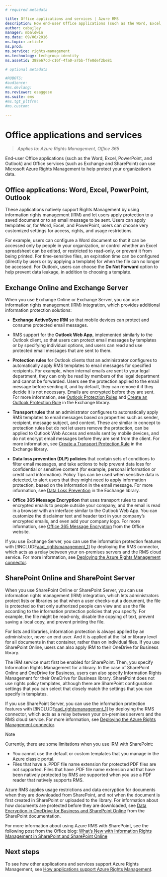 ```yaml
---
# required metadata

title: Office applications and services | Azure RMS
description: How end-user Office applications (such as the Word, Excel, PowerPoint, and Outlook) and Office services (such as Exchange and SharePoint) can use Microsoft Azure Rights Management to help protect your organization's data.
author: cabailey
manager: mbaldwin
ms.date: 09/06/2016
ms.topic: article
ms.prod:
ms.service: rights-management
ms.technology: techgroup-identity
ms.assetid: 388e67cd-c16f-4fa0-a7bb-ffe0def2be81

# optional metadata

#ROBOTS:
#audience:
#ms.devlang:
ms.reviewer: esaggese
ms.suite: ems
#ms.tgt_pltfrm:
#ms.custom:

---
```



# Office applications and services

>*Applies to: Azure Rights Management, Office 365*

End-user Office applications (such as the Word, Excel, PowerPoint, and Outlook) and Office services (such as Exchange and SharePoint) can use Microsoft Azure Rights Management to help protect your organization’s data.

## Office applications: Word, Excel, PowerPoint, Outlook
These applications natively support Rights Management by using information rights management (IRM) and let users apply protection to a saved document or to an email message to be sent. Users can apply templates or, for Word, Excel, and PowerPoint, users can choose very customized settings for access, rights, and usage restrictions. 

For example, users can configure a Word document so that it can be accessed only by people in your organization, or control whether an Excel spreadsheet can be edited, or restricted to read-only, or prevent it from being printed. For time-sensitive files, an expiration time can be configured (directly by users or by applying a template) for when the file can no longer be accessed. For Outlook, users can choose the **Do Not Forward** option to help prevent data leakage, in addition to choosing a template.

## Exchange Online and Exchange Server
When you use Exchange Online or Exchange Server, you can use information rights management (IRM) integration, which provides additional information protection solutions:

-   **Exchange ActiveSync IRM** so that mobile devices can protect and consume protected email messages.

-   RMS support for the **Outlook Web App**, implemented similarly to the Outlook client, so that users can protect email messages by templates or by specifying individual options, and users can read and use protected email messages that are sent to them.

-   **Protection rules** for Outlook clients that an administrator configures to automatically apply RMS templates to email messages for specified recipients. For example, when internal emails are sent to your legal department, they can only be read by members of the legal department and cannot be forwarded. Users see the protection applied to the email message before sending it, and by default, they can remove it if they decide it is not necessary. Emails are encrypted before they are sent. For more information, see [Outlook Protection Rules](https://technet.microsoft.com/library/dd638178%28v=exchg.150%29.aspx) and [Create an Outlook Protection Rule](https://technet.microsoft.com/library/dd638196%28v=exchg.150%29.aspx) in the Exchange library.

-   **Transport rules** that an administrator configures to automatically apply RMS templates to email messages based on properties such as sender, recipient, message subject, and content. These are similar in concept to protection rules but do not let users remove the protection, can be applied to Outlook Web Access and emails sent by mobile devices, and do not encrypt email messages before they are sent from the client. For more information, see [Create a Transport Protection Rule](https://technet.microsoft.com/library/dd302432.aspx) in the Exchange library.

-   **Data loss prevention (DLP) policies** that contain sets of conditions to filter email messages, and take actions to help prevent data loss for confidential or sensitive content (for example, personal information or credit card information). Policy Tips can be used when sensitive data is detected, to alert users that they might need to apply information protection, based on the information in the email message. For more information, see [Data Loss Prevention](https://technet.microsoft.com/library/jj150527%28v=exchg.150%29.aspx) in the Exchange library.

-   **Office 365 Message Encryption** that uses transport rules to send encrypted emails to people outside your company, and the email is read in a browser with an interface similar to the Outlook Web App. You can customize the disclaimer text and header text in your company’s encrypted emails, and even add your company logo. For more information, see [Office 365 Message Encryption](https://office.microsoft.com/o365-message-encryption-FX104179182.aspx) from the Office website.

If you use Exchange Server, you can use the information protection features with [!INCLUDE[aad_rightsmanagement_1](../includes/aad_rightsmanagement_1_md.md)] by deploying the RMS connector, which acts as a relay between your on-premises servers and the RMS cloud service. For more information, see [Deploying the Azure Rights Management connector](../deploy-use/deploy-rms-connector.md).

## SharePoint Online and SharePoint Server
When you use SharePoint Online or SharePoint Server, you can use information rights management (IRM) integration, which lets administrators protect lists or libraries so that when a user checks-out a document, the file is protected so that only authorized people can view and use the file according to the information protection policies that you specify. For example, the file might be read-only, disable the copying of text, prevent saving a local copy, and prevent printing the file.

For lists and libraries,  information protection is always applied by an administrator, never an end user. And it is applied at the list or library level for all documents in that container, rather than on individual files.  If you use SharePoint Online, users can also apply IRM to their OneDrive for Business library.

The IRM service must first be enabled for SharePoint. Then, you specify Information Rights Management for a library. In the case of SharePoint Online and OneDrive for Business, users can also specify Information Rights Management for their OneDrive for Business library. SharePoint does not use rights policy templates, although there are SharePoint configuration settings that you can select that closely match the settings that you can specify in templates.

If you use SharePoint Server, you can use the information protection features with [!INCLUDE[aad_rightsmanagement_1](../includes/aad_rightsmanagement_1_md.md)] by deploying the RMS connector, which acts as a relay between your on-premises servers and the RMS cloud service. For more information, see [Deploying the Azure Rights Management connector](../deploy-use/deploy-rms-connector.md).

> [!NOTE]
> Currently, there are some limitations when you use IRM with SharePoint:
> 
> -   You cannot use the default or custom templates that you manage in the Azure classic portal.
> -   Files that have a .PPDF file name extension for protected PDF files are not supported. Files that have .PDF file name extension and that have been natively protected by RMS are supported when you use a PDF reader that natively supports RMS.

Azure RMS applies usage restrictions and data encryption for documents when they are downloaded from SharePoint, and not when the document is first created in SharePoint or uploaded to the library. For information about how documents are protected before they are downloaded, see [Data Encryption in OneDrive for Business and SharePoint Online](https://technet.microsoft.com/library/dn905447.aspx) from the SharePoint documentation.

For more information about using Azure RMS with SharePoint, see the following  post from the Office blog: [What’s New with Information Rights Management in SharePoint and SharePoint Online](http://blogs.office.com/2012/11/09/whats-new-with-information-rights-management-in-sharepoint-and-sharepoint-online/)

## Next steps

To see how other applications and services support Azure Rights Management, see [How applications support Azure Rights Management](applications-support.md).